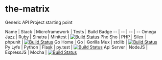 # the-matrix
Generic API Project starting point

Name | Stack | Microframework | Tests | Build Badge
-- | -- | -- | --
Omega Jazz | Ruby | Sinatra | Minitest | [![Build Status](https://travis-ci.org/ihsw/omega-jazz.svg?branch=master)](https://travis-ci.org/ihsw/omega-jazz)
Pho Sho | PHP | Silex | phpunit | [![Build Status](https://travis-ci.org/ihsw/pho-sho.svg?branch=master)](https://travis-ci.org/ihsw/pho-sho)
Go Home | Go | Gorilla Mux | stdlib | [![Build Status](https://travis-ci.org/ihsw/go-home.svg?branch=master)](https://travis-ci.org/ihsw/go-home)
Py Lyfe | Python | Flask | py.test | [![Build Status](https://travis-ci.org/ihsw/py-lyfe.svg?branch=master)](https://travis-ci.org/ihsw/py-lyfe)
Api Server | NodeJS | ExpressJS | Mocha | [![Build Status](https://travis-ci.org/ihsw/api-server.svg?branch=master)](https://travis-ci.org/ihsw/api-server)
